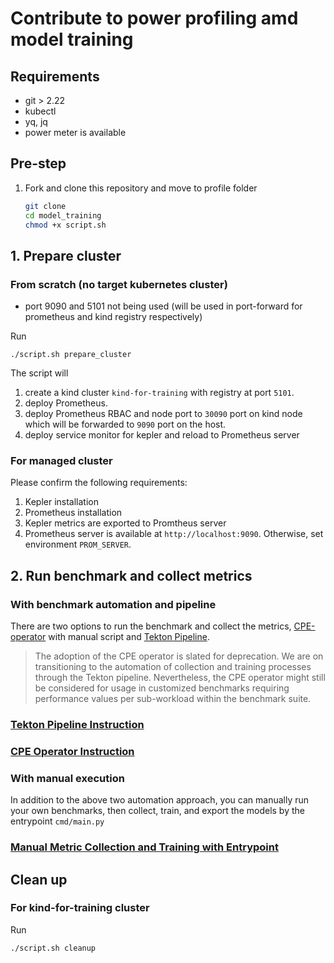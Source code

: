 # Contribute to power profiling amd model training

## Requirements
- git > 2.22
- kubectl
- yq, jq
- power meter is available

## Pre-step
1. Fork and clone this repository and move to profile folder
    ```bash
    git clone
    cd model_training
    chmod +x script.sh
    ```
## 1. Prepare cluster

### From scratch (no target kubernetes cluster)
- port 9090 and 5101 not being used (will be used in port-forward for prometheus and kind registry respectively)

Run
```
./script.sh prepare_cluster
```
The script will 
1. create a kind cluster `kind-for-training` with registry at port `5101`.
2. deploy Prometheus.
3. deploy Prometheus RBAC and node port to `30090` port on kind node which will be forwarded to `9090` port on the host.
4. deploy service monitor for kepler and reload to Prometheus server

### For managed cluster

Please confirm the following requirements:
1. Kepler installation
2. Prometheus installation
3. Kepler metrics are exported to Promtheus server
4. Prometheus server is available at `http://localhost:9090`. Otherwise, set environment `PROM_SERVER`.

## 2. Run benchmark and collect metrics

### With benchmark automation and pipeline
There are two options to run the benchmark and collect the metrics, [CPE-operator](https://github.com/IBM/cpe-operator) with manual script and [Tekton Pipeline](https://github.com/tektoncd/pipeline). 

> The adoption of the CPE operator is slated for deprecation. We are on transitioning to the automation of collection and training processes through the Tekton pipeline. Nevertheless, the CPE operator might still be considered for usage in customized benchmarks requiring performance values per sub-workload within the benchmark suite.

### [Tekton Pipeline Instruction](./tekton/README.md)

### [CPE Operator Instruction](./cpe_script_instruction.md)

### With manual execution
In addition to the above two automation approach, you can manually run your own benchmarks, then collect, train, and export the models by the entrypoint `cmd/main.py`

### [Manual Metric Collection and Training with Entrypoint](./cmd_instruction.md)

## Clean up

### For kind-for-training cluster

Run
```
./script.sh cleanup
```
